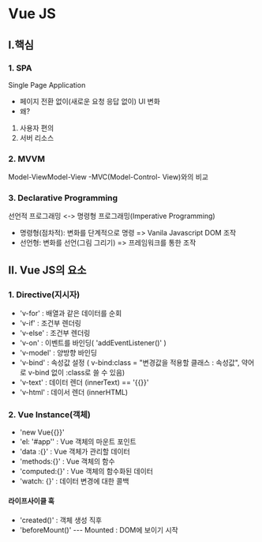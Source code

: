 # Vue JS

## I.핵심

### 1. SPA

Single Page Application

- 페이지 전환 없이(새로운 요청 응답 없이) UI 변화
- 왜?

1.  사용자 편의
2.  서버 리소스

### 2. MVVM

Model-ViewModel-View
-MVC(Model-Control- View)와의 비교

### 3. Declarative Programming

선언적 프로그래밍 <-> 명령형 프로그래밍(Imperative Programming)

- 명령형(점차적): 변화를 단계적으로 명령
  => Vanila Javascript DOM 조작
- 선언형: 변화를 선언(그림 그리기)
  => 프레임워크를 통한 조작

## II. Vue JS의 요소

### 1. Directive(지시자)

- 'v-for' : 배열과 같은 데이터를 순회
- 'v-if' : 조건부 렌더링
- 'v-else' : 조건부 렌더링
- 'v-on' : 이벤트를 바인딩( 'addEventListener()' )
- 'v-model' : 양방향 바인딩
- 'v-bind' : 속성값 설정 ( v-bind:class = "변경값을 적용할 클래스 : 속성값", 약어로 v-bind 없이 :class로 쓸 수 있음)
- 'v-text' : 데이터 렌더 (innerText) == '{{}}'
- 'v-html' : 데이서 렌더 (innerHTML)

### 2. Vue Instance(객체)

- 'new Vue{{}}'
- 'el: '#app'' : Vue 객체의 마운트 포인트
- 'data :{}' : Vue 객체가 관리할 데이터
- 'methods:{}' : Vue 객체의 함수
- 'computed:{}' : Vue 객체의 함수화된 데이터
- 'watch: {}' : 데이터 변경에 대한 콜백

#### 라이프사이클 훅

- 'created()' : 객체 생성 직후
- 'beforeMount()'
  --- Mounted : DOM에 보이기 시작

